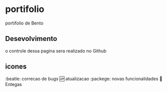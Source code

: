 # portifolio
portifolio de Bento
## Desevolvimento
o controle dessa pagina sera realizado no Github

## icones
:beatle: correcao de bugs
:up: atualizacao
:packege: novas funcionalidades
:checkered_flag: Entegas

